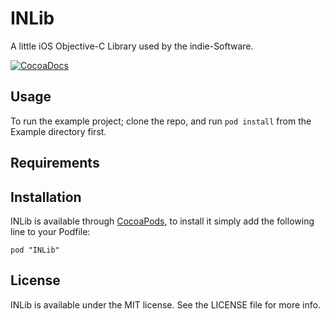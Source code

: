 # INLib

A little iOS Objective-C Library used by the indie-Software.

[![CocoaDocs](http://cocoapod-badges.herokuapp.com/v/INLib/badge.png)](http://cocoadocs.org/docsets/INLib)

## Usage

To run the example project; clone the repo, and run `pod install` from the Example directory first.

## Requirements

## Installation

INLib is available through [CocoaPods](http://cocoapods.org), to install
it simply add the following line to your Podfile:

    pod "INLib"

## License

INLib is available under the MIT license. See the LICENSE file for more info.

